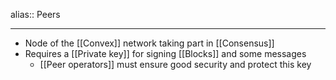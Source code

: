alias:: Peers

- ---
- Node of the [[Convex]] network taking part in [[Consensus]]
- Requires a [[Private key]] for signing [[Blocks]] and some messages
	- [[Peer operators]] must ensure good security and protect this key